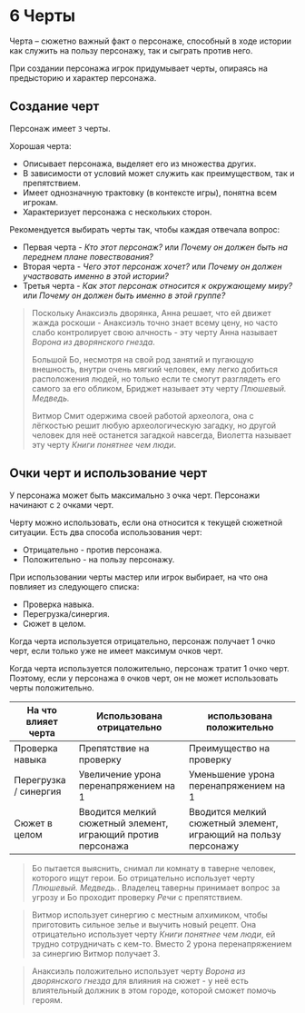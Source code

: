 # 6 Черты

Черта – сюжетно важный факт о персонаже,
способный в ходе истории как служить на пользу персонажу, так и сыграть против него.

При создании персонажа игрок придумывает черты, опираясь на предысторию и характер персонажа.

## Создание черт

Персонаж имеет `3` черты.

Хорошая черта:
- Описывает персонажа, выделяет его из множества других.
- В зависимости от условий может служить как преимуществом, так и препятствием.
- Имеет однозначную трактовку (в контексте игры), понятна всем игрокам.
- Характеризует персонажа с нескольких сторон.

Рекомендуется выбирать черты так, чтобы каждая отвечала вопрос:
- Первая черта - _Кто этот персонаж?_ или _Почему он должен быть на переднем плане повествования?_
- Вторая черта - _Чего этот персонаж хочет?_ или _Почему он должен участвовать именно в этой истории?_
- Третья черта - _Как этот персонаж относится к окружающему миру?_ или _Почему он должен быть именно в этой группе?_

>Поскольку Анаксиэль дворянка, Анна решает, что ей движет жажда роскоши -
>Анаксиэль точно знает всему цену, но часто слабо контролирует свою алчность -
>эту черту Анна называет _Ворона из дворянского гнезда_.
>
>Большой Бо, несмотря на свой род занятий и пугающую внешность, внутри очень мягкий человек,
>ему легко добиться расположения людей, но только если те смогут разглядеть его самого за его обликом,
>Бриджет называет эту черту _Плюшевый. Медведь._
>
>Витмор Смит одержима своей работой археолога,
>она с лёгкостью решит любую археологическую загадку, но другой человек для неё останется загадкой навсегда,
>Виолетта называет эту черту _Книги понятнее чем люди_.

## Очки черт и использование черт

У персонажа может быть максимально `3` очка черт. Персонажи начинают с `2` очками черт.

Черту можно использовать, если она относится к текущей сюжетной ситуации. Есть два способа использования черт:
- Отрицательно - против персонажа.
- Положительно - на пользу персонажу.

При использовании черты мастер или игрок выбирает, на что она повлияет из следующего списка:
- Проверка навыка.
- Перегрузка/синергия.
- Сюжет в целом.

Когда черта используется отрицательно, персонаж получает 1 очко черт, если только уже не имеет максимум очков черт.

Когда черта используется положительно, персонаж тратит 1 очко черт.
Поэтому, если у персонажа `0` очков черт, он не может использовать черты положительно.

На что влияет черта | Использована отрицательно | использована положительно
---|---|---
Проверка навыка | Препятствие на проверку | Преимущество на проверку
Перегрузка / синергия | Увеличение урона перенапряжением на 1 | Уменьшение урона перенапряжением на 1
Сюжет в целом | Вводится мелкий сюжетный элемент, играющий против персонажа | Вводится мелкий сюжетный элемент, играющий на пользу персонажу

>Бо пытается выяснить, снимал ли комнату в таверне человек, которого ищут герои.
>Бо отрицательно использует черту _Плюшевый. Медведь._.
>Владелец таверны принимает вопрос за угрозу и Бо проходит проверку _Речи_ с препятствием.

>Витмор использует синергию с местным алхимиком, чтобы приготовить сильное зелье и выучить новый рецепт.
>Она отрицательно использует черту _Книги понятнее чем люди_, ей трудно сотрудничать с кем-то.
>Вместо 2 урона перенапряжением за синергию Витмор получает 3.

>Анаксиэль положительно использует черту _Ворона из дворянского гнезда_ для влияния на сюжет -
>у неё есть влиятельный должник в этом городе, которой сможет помочь героям.